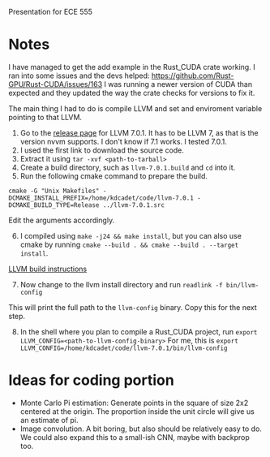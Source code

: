 Presentation for ECE 555

# Notes

I have managed to get the add example in the Rust_CUDA crate working.
I ran into some issues and the devs helped: https://github.com/Rust-GPU/Rust-CUDA/issues/163
I was running a newer version of CUDA than expected and they updated the way the crate checks for versions to fix it.

The main thing I had to do is compile LLVM and set and enviroment variable pointing to that LLVM.

1. Go to the [release page](https://releases.llvm.org/download.html#7.0.1) for LLVM 7.0.1. It has to be LLVM 7, as that is the version nvvm supports. I don't know if 7.1 works. I tested 7.0.1.
2. I used the first link to download the source code.
3. Extract it using `tar -xvf <path-to-tarball>`
4. Create a build directory, such as `llvm-7.0.1.build` and `cd` into it.
5. Run the following cmake command to prepare the build.

```
cmake -G "Unix Makefiles" -DCMAKE_INSTALL_PREFIX=/home/kdcadet/code/llvm-7.0.1 -DCMAKE_BUILD_TYPE=Release ../llvm-7.0.1.src
```

Edit the arguments accordingly.

6. I compiled using `make -j24 && make install`, but you can also use cmake by running `cmake --build . && cmake --build . --target install`.

[LLVM build instructions](https://llvm.org/docs/CMake.html)

7. Now change to the llvm install directory and run `readlink -f bin/llvm-config`

This will print the full path to the `llvm-config` binary. Copy this for the next step.

8. In the shell where you plan to compile a Rust_CUDA project, run `export LLVM_CONFIG=<path-to-llvm-config-binary>`
For me, this is 
`export LLVM_CONFIG=/home/kdcadet/code/llvm-7.0.1/bin/llvm-config`

# Ideas for coding portion

- Monte Carlo Pi estimation: Generate points in the square of size 2x2 centered at the origin. The proportion inside the unit circle will give us an estimate of pi.
- Image convolution. A bit boring, but also should be relatively easy to do. We could also expand this to a small-ish CNN, maybe with backprop too.

